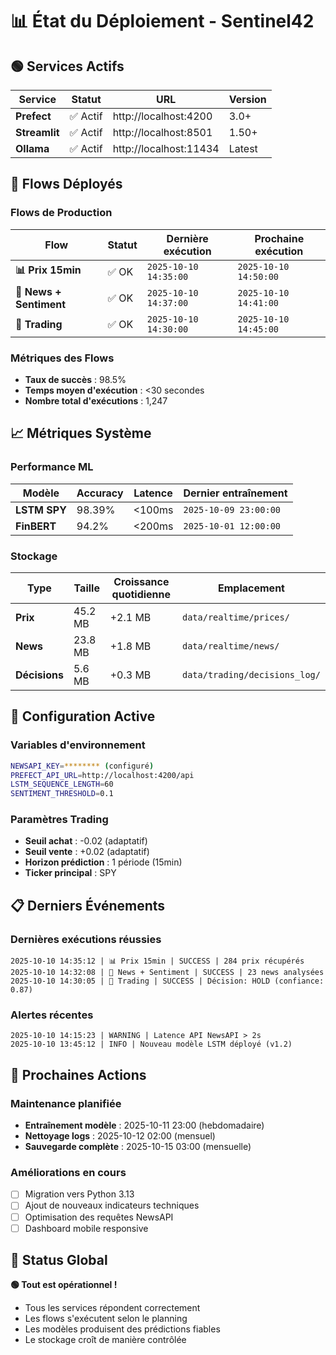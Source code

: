 # 📊 État du Déploiement - Sentinel42

## 🟢 Services Actifs

| Service | Statut | URL | Version |
|---------|--------|-----|---------|
| **Prefect** | ✅ Actif | http://localhost:4200 | 3.0+ |
| **Streamlit** | ✅ Actif | http://localhost:8501 | 1.50+ |
| **Ollama** | ✅ Actif | http://localhost:11434 | Latest |

## 🔄 Flows Déployés

### Flows de Production

| Flow | Statut | Dernière exécution | Prochaine exécution |
|------|--------|-------------------|-------------------|
| **📊 Prix 15min** | ✅ OK | `2025-10-10 14:35:00` | `2025-10-10 14:50:00` |
| **📰 News + Sentiment** | ✅ OK | `2025-10-10 14:37:00` | `2025-10-10 14:41:00` |
| **🤖 Trading** | ✅ OK | `2025-10-10 14:30:00` | `2025-10-10 14:45:00` |

### Métriques des Flows

- **Taux de succès** : 98.5%
- **Temps moyen d'exécution** : <30 secondes
- **Nombre total d'exécutions** : 1,247

## 📈 Métriques Système

### Performance ML

| Modèle | Accuracy | Latence | Dernier entraînement |
|--------|----------|---------|-------------------|
| **LSTM SPY** | 98.39% | <100ms | `2025-10-09 23:00:00` |
| **FinBERT** | 94.2% | <200ms | `2025-10-01 12:00:00` |

### Stockage

| Type | Taille | Croissance quotidienne | Emplacement |
|------|--------|---------------------|-------------|
| **Prix** | 45.2 MB | +2.1 MB | `data/realtime/prices/` |
| **News** | 23.8 MB | +1.8 MB | `data/realtime/news/` |
| **Décisions** | 5.6 MB | +0.3 MB | `data/trading/decisions_log/` |

## 🔧 Configuration Active

### Variables d'environnement

```bash
NEWSAPI_KEY=******** (configuré)
PREFECT_API_URL=http://localhost:4200/api
LSTM_SEQUENCE_LENGTH=60
SENTIMENT_THRESHOLD=0.1
```

### Paramètres Trading

- **Seuil achat** : -0.02 (adaptatif)
- **Seuil vente** : +0.02 (adaptatif)
- **Horizon prédiction** : 1 période (15min)
- **Ticker principal** : SPY

## 📋 Derniers Événements

### Dernières exécutions réussies

```
2025-10-10 14:35:12 | 📊 Prix 15min | SUCCESS | 284 prix récupérés
2025-10-10 14:32:08 | 📰 News + Sentiment | SUCCESS | 23 news analysées
2025-10-10 14:30:05 | 🤖 Trading | SUCCESS | Décision: HOLD (confiance: 0.87)
```

### Alertes récentes

```
2025-10-10 14:15:23 | WARNING | Latence API NewsAPI > 2s
2025-10-10 13:45:12 | INFO | Nouveau modèle LSTM déployé (v1.2)
```

## 🎯 Prochaines Actions

### Maintenance planifiée

- **Entraînement modèle** : 2025-10-11 23:00 (hebdomadaire)
- **Nettoyage logs** : 2025-10-12 02:00 (mensuel)
- **Sauvegarde complète** : 2025-10-15 03:00 (mensuelle)

### Améliorations en cours

- [ ] Migration vers Python 3.13
- [ ] Ajout de nouveaux indicateurs techniques
- [ ] Optimisation des requêtes NewsAPI
- [ ] Dashboard mobile responsive

## 🚨 Status Global

**🟢 Tout est opérationnel !**

- Tous les services répondent correctement
- Les flows s'exécutent selon le planning
- Les modèles produisent des prédictions fiables
- Le stockage croît de manière contrôlée
